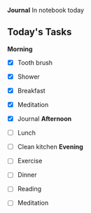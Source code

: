 **Journal**
In notebook today
## Today's Tasks

**Morning**
- [x] Tooth brush
- [x] Shower
- [x] Breakfast
- [x] Meditation
- [x] Journal
**Afternoon**
- [ ] Lunch
- [ ] Clean kitchen
**Evening**
- [ ] Exercise
- [ ] Dinner
- [ ] Reading
- [ ] Meditation



